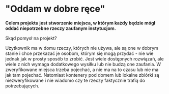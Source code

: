 # **"Oddam w dobre ręce"**

**Celem projektu jest stworzenie miejsca, 
w którym każdy będzie mógł oddać niepotrzebne rzeczy zaufanym instytucjom.**

Skąd pomysł na projekt?

Użytkownik ma w domu rzeczy, których nie używa, 
ale są one w dobrym stanie i chce przekazać je osobom, 
którym się mogą przydać - nie wie jednak jak w prosty sposób to zrobić.
Jest wiele dostępnych rozwiązań, ale wiele z nich wymaga dodatkowego wysiłku 
lub nie budzą one zaufania.
W zweryfikowane miejsca trzeba pojechać, 
a nie ma na to czasu lub nie ma jak tam pojechać. 
Natomiast kontenery pod domem lub lokalne zbiórki są niezweryfikowane 
i nie wiadomo czy te rzeczy faktycznie trafią do potrzebujących.


